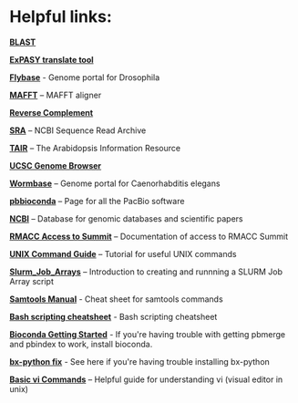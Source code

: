 # Helpful links:

**[BLAST](https://blast.ncbi.nlm.nih.gov/)**

**[ExPASY translate tool](https://web.expasy.org/translate/)**

**[Flybase](https://flybase.org/)** - Genome portal for Drosophila

**[MAFFT](https://mafft.cbrc.jp/alignment/software/)** – MAFFT aligner

**[Reverse Complement](https://www.bioinformatics.org/sms/rev_comp.html)**

**[SRA](https://www.ncbi.nlm.nih.gov/sra)** – NCBI Sequence Read Archive

**[TAIR](https://arabidopsis.org/)** – The Arabidopsis Information Resource

**[UCSC Genome Browser](https://genome.ucsc.edu/cgi-bin/hgGateway)**

**[Wormbase](https://wormbase.org)** – Genome portal for Caenorhabditis elegans

**[pbbioconda](https://github.com/PacificBiosciences/pbbioconda)** – Page for all the PacBio software

**[NCBI](https://www.ncbi.nlm.nih.gov/)** – Database for genomic databases and scientific papers

**[RMACC Access to Summit](https://curc.readthedocs.io/en/latest/access/rmacc.html)** – Documentation of access to RMACC Summit

**[UNIX Command Guide](https://www.tutorialspoint.com/unix/unix-useful-commands.htm)** – Tutorial for useful UNIX commands

**[Slurm_Job_Arrays](https://help.rc.ufl.edu/doc/SLURM_Job_Arrays)** – Introduction to creating and runnning a SLURM Job Array script

**[Samtools Manual](http://www.htslib.org/doc/samtools.html)** - Cheat sheet for samtools commands

**[Bash scripting cheatsheet](https://devhints.io/bash)** - Bash scripting cheatsheet

**[Bioconda Getting Started](https://bioconda.github.io/user/install.html)** - If you're having trouble with getting pbmerge and pbindex to work, install bioconda.

**[bx-python fix](https://anaconda.org/bioconda/bx-python)** - See here if you're having trouble installing bx-python

**[Basic vi Commands](https://www.cs.colostate.edu/helpdocs/vi.html)** – Helpful guide for understanding vi (visual editor in unix)
